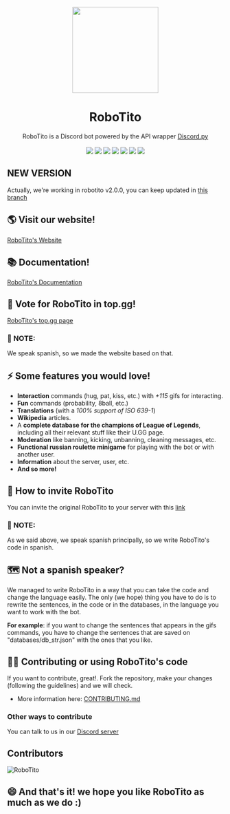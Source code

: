 <p align="center"><img src="https://i.imgur.com/MyVYFzt.png" width="200px" height="200px"></p>

<h1 align="center">RoboTito</h1>
<p align="center">
  RoboTito is a Discord bot powered by the API wrapper <a href="https://discordpy.rtfd.io" target="_blank">Discord.py</a><br><br>
  <img src="https://img.shields.io/github/languages/top/Ti7oyan/RoboTito">
  <img src="https://img.shields.io/github/contributors/Ti7oyan/RoboTito?color=blue">
  <img src="https://img.shields.io/github/license/Ti7oyan/RoboTito?color=blue">
  <img src="https://img.shields.io/maintenance/yes/2021?color=blue">
  <img src="https://img.shields.io/github/checks-status/Ti7oyan/RoboTito/development">
  <img src="https://scrutinizer-ci.com/g/Ti7oyan/RoboTito/badges/build.png?b=development">
  <img src="https://scrutinizer-ci.com/g/Ti7oyan/RoboTito/badges/quality-score.png">
</p>

## NEW VERSION
Actually, we're working in robotito v2.0.0, you can keep updated in [this branch](https://github.com/Ti7oyan/RoboTito/tree/v2.0.0)

## 🌎 Visit our website!
[RoboTito's Website](https://ti7oyan.github.io/robotito/)

## 📚 Documentation!
[RoboTito's Documentation](https://ticiano-morvan.gitbook.io)

## 🤖 Vote for RoboTito in top.gg!
[RoboTito's top.gg page](https://top.gg/bot/820819824669491210)

### 📃 NOTE:
We speak spanish, so we made the website based on that.

## ⚡️ Some features you would love!
- **Interaction** commands (hug, pat, kiss, etc.) with *+115* gifs for interacting.
- **Fun** commands (probability, 8ball, etc.)
- **Translations** (with a *100% support of ISO 639-1*)
- **Wikipedia** articles.
- A **complete database for the champions of League of Legends**, including all their relevant stuff like their U.GG page.
- **Moderation** like banning, kicking, unbanning, cleaning messages, etc.
- **Functional russian roulette minigame** for playing with the bot or with another user.
- **Information** about the server, user, etc.
- **And so more!**

## 👋 How to invite RoboTito
You can invite the original RoboTito to your server with this [link](https://discord.com/oauth2/authorize?client_id=820819824669491210&permissions=8&scope=bot)

### 📃 NOTE: 
As we said above, we speak spanish principally, so we write RoboTito's code in spanish.

## 🗺 Not a spanish speaker?
We managed to write RoboTito in a way that you can take the code and change the language easily. The only (we hope) thing you have to do is to rewrite the sentences, in the code or in the databases, in the language you want to work with the bot.

**For example**: if you want to change the sentences that appears in the gifs commands, you have to change the sentences that are saved on "databases/db_str.json" with the ones that you like.

## 👨‍💻 Contributing or using RoboTito's code
If you want to contribute, great!. Fork the repository, make your changes (following the guidelines) and we will check.
- More information here: [CONTRIBUTING.md](https://github.com/Ti7oyan/RoboTito/blob/master/CONTRIBUTING.md)

### Other ways to contribute
You can talk to us in our [Discord server](https://discord.gg/W2ReeE6kV5)

## Contributors
![RoboTito](https://contrib.rocks/image?repo=Ti7oyan/RoboTito)

## 😄 And that's it! we hope you like RoboTito as much as we do :)
